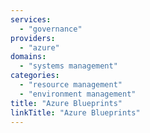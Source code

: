 ```yaml
---
services:
  - "governance"
providers:
  - "azure"
domains:
  - "systems management"
categories:
  - "resource management"
  - "environment management"
title: "Azure Blueprints"
linkTitle: "Azure Blueprints"
---
```

